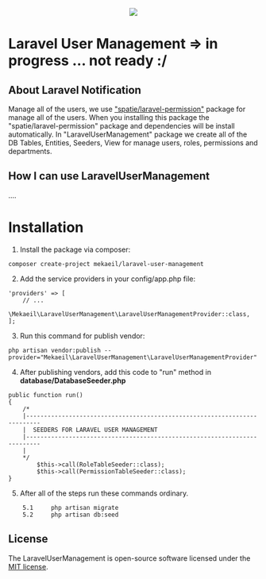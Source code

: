 <p align="center">
<img src="https://laravel.com/assets/img/components/logo-laravel.svg">
</p>

<!-- <a href="https://packagist.org/packages/laravel/framework"><img src="https://poser.pugx.org/laravel/framework/license.svg" alt="License"></a> -->

# Laravel User Management => in progress ... not ready :/ 

## About Laravel Notification

Manage all of the users, we use ["spatie/laravel-permission"](https://github.com/spatie/laravel-permission) package for manage all of the users. 
When you installing this package the "spatie/laravel-permission" package and dependencies will be install automatically.
In "LaravelUserManagement" package we create all of the DB Tables, Entities, Seeders, View for manage users, roles, permissions and departments.



## How I can use LaravelUserManagement

....

# Installation

1. Install the package via composer:
```
composer create-project mekaeil/laravel-user-management
```
2. Add the service providers in your config/app.php file:
```
'providers' => [
    // ...
    \Mekaeil\LaravelUserManagement\LaravelUserManagementProvider::class,
];
```
3. Run this command for publish vendor:
```
php artisan vendor:publish --provider="Mekaeil\LaravelUserManagement\LaravelUserManagementProvider" 
```
4. After publishing vendors, add this code to "run" method in <b>database/DatabaseSeeder.php</b>
```
public function run()
{
    /*
    |--------------------------------------------------------------------------
    |  SEEDERS FOR LARAVEL USER MANAGEMENT
    |--------------------------------------------------------------------------
    |
    */
        $this->call(RoleTableSeeder::class);
        $this->call(PermissionTableSeeder::class);
}
```
5. After all of the steps run these commands ordinary.
```
    5.1     php artisan migrate
    5.2     php artisan db:seed
```


## License

The LaravelUserManagement is open-source software licensed under the [MIT license](https://opensource.org/licenses/MIT).
